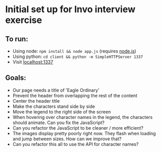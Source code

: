 # Initial set up for Invo interview exercise
## To run:
  - Using node: `npm install && node app.js` (requires [node.js](https://nodejs.org/en/))
  - Using python: `cd client && python -m SimpleHTTPServer 1337`
  - Visit [localhost:1337](http://localhost:1337)
## Goals:
  - Our page needs a title of 'Eagle Ordinary'
  - Prevent the header from overlapping the rest of the content
  - Center the header title
  - Make the characters stand side by side
  - Move the legend to the right side of the screen
  - When hovering over character names in the legend, the characters should animate. Can you fix the JavaScript?
  - Can you refactor the JavaScript to be cleaner / more efficient?
  - The images display pretty poorly right now. They flash when loading and jump between sizes. How can we improve that?
  - Can you refactor this all to use the API for character names?
